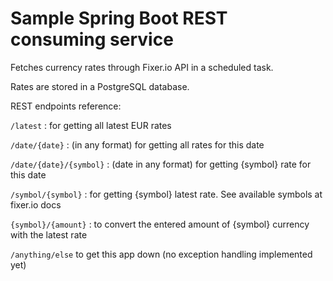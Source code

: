 # Sample Spring Boot REST consuming service 
Fetches currency rates through Fixer.io API in a scheduled task. 

Rates are stored in a PostgreSQL database. 

REST endpoints reference:

`/latest` : for getting all latest EUR rates

`/date/{date}` : (in any format) for getting all rates for this date

`/date/{date}/{symbol}` : (date in any format) for getting {symbol} rate for this date

`/symbol/{symbol}` : for getting {symbol} latest rate. See available symbols at fixer.io docs

`{symbol}/{amount}` : to convert the entered amount of {symbol} currency with the latest rate

`/anything/else` to get this app down (no exception handling implemented yet)
